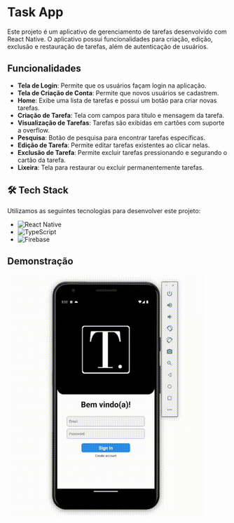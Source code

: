 # Task App

Este projeto é um aplicativo de gerenciamento de tarefas desenvolvido com React Native. O aplicativo possui funcionalidades para criação, edição, exclusão e restauração de tarefas, além de autenticação de usuários.

## Funcionalidades

- **Tela de Login**: Permite que os usuários façam login na aplicação.
- **Tela de Criação de Conta**: Permite que novos usuários se cadastrem.
- **Home**: Exibe uma lista de tarefas e possui um botão para criar novas tarefas.
- **Criação de Tarefa**: Tela com campos para título e mensagem da tarefa.
- **Visualização de Tarefas**: Tarefas são exibidas em cartões com suporte a overflow.
- **Pesquisa**: Botão de pesquisa para encontrar tarefas específicas.
- **Edição de Tarefa**: Permite editar tarefas existentes ao clicar nelas.
- **Exclusão de Tarefa**: Permite excluir tarefas pressionando e segurando o cartão da tarefa.
- **Lixeira**: Tela para restaurar ou excluir permanentemente tarefas.

## 🛠️ Tech Stack

Utilizamos as seguintes tecnologias para desenvolver este projeto:

- ![React Native](https://img.shields.io/badge/-React%20Native-333333?style=flat&logo=react)
- ![TypeScript](https://img.shields.io/badge/TypeScript-007ACC?style=flat&logo=typescript&logoColor=white)
- ![Firebase](https://img.shields.io/badge/Firebase-FFCA28?style=flat&logo=firebase&logoColor=white)

## Demonstração

<div align="flex-start">
  <img src="https://github.com/Felipecdc/Task-mobile/blob/main/202406191824_1.gif" width="450">
</div>



